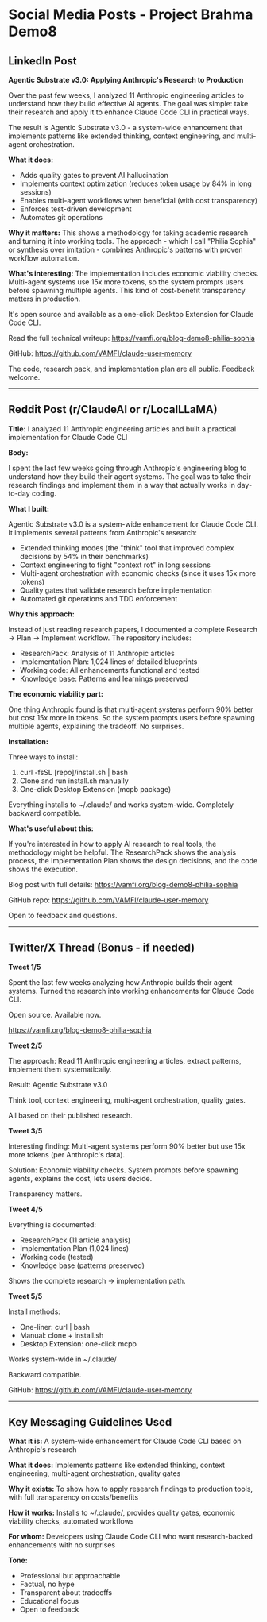 # Social Media Posts - Project Brahma Demo8

## LinkedIn Post

**Agentic Substrate v3.0: Applying Anthropic's Research to Production**

Over the past few weeks, I analyzed 11 Anthropic engineering articles to understand how they build effective AI agents. The goal was simple: take their research and apply it to enhance Claude Code CLI in practical ways.

The result is Agentic Substrate v3.0 - a system-wide enhancement that implements patterns like extended thinking, context engineering, and multi-agent orchestration.

**What it does:**
- Adds quality gates to prevent AI hallucination
- Implements context optimization (reduces token usage by 84% in long sessions)
- Enables multi-agent workflows when beneficial (with cost transparency)
- Enforces test-driven development
- Automates git operations

**Why it matters:**
This shows a methodology for taking academic research and turning it into working tools. The approach - which I call "Philia Sophia" or synthesis over imitation - combines Anthropic's patterns with proven workflow automation.

**What's interesting:**
The implementation includes economic viability checks. Multi-agent systems use 15x more tokens, so the system prompts users before spawning multiple agents. This kind of cost-benefit transparency matters in production.

It's open source and available as a one-click Desktop Extension for Claude Code CLI.

Read the full technical writeup: https://vamfi.org/blog-demo8-philia-sophia

GitHub: https://github.com/VAMFI/claude-user-memory

The code, research pack, and implementation plan are all public. Feedback welcome.

---

## Reddit Post (r/ClaudeAI or r/LocalLLaMA)

**Title:** I analyzed 11 Anthropic engineering articles and built a practical implementation for Claude Code CLI

**Body:**

I spent the last few weeks going through Anthropic's engineering blog to understand how they build their agent systems. The goal was to take their research findings and implement them in a way that actually works in day-to-day coding.

**What I built:**

Agentic Substrate v3.0 is a system-wide enhancement for Claude Code CLI. It implements several patterns from Anthropic's research:

- Extended thinking modes (the "think" tool that improved complex decisions by 54% in their benchmarks)
- Context engineering to fight "context rot" in long sessions
- Multi-agent orchestration with economic checks (since it uses 15x more tokens)
- Quality gates that validate research before implementation
- Automated git operations and TDD enforcement

**Why this approach:**

Instead of just reading research papers, I documented a complete Research → Plan → Implement workflow. The repository includes:

- ResearchPack: Analysis of 11 Anthropic articles
- Implementation Plan: 1,024 lines of detailed blueprints
- Working code: All enhancements functional and tested
- Knowledge base: Patterns and learnings preserved

**The economic viability part:**

One thing Anthropic found is that multi-agent systems perform 90% better but cost 15x more in tokens. So the system prompts users before spawning multiple agents, explaining the tradeoff. No surprises.

**Installation:**

Three ways to install:
1. curl -fsSL [repo]/install.sh | bash
2. Clone and run install.sh manually
3. One-click Desktop Extension (mcpb package)

Everything installs to ~/.claude/ and works system-wide. Completely backward compatible.

**What's useful about this:**

If you're interested in how to apply AI research to real tools, the methodology might be helpful. The ResearchPack shows the analysis process, the Implementation Plan shows the design decisions, and the code shows the execution.

Blog post with full details: https://vamfi.org/blog-demo8-philia-sophia

GitHub repo: https://github.com/VAMFI/claude-user-memory

Open to feedback and questions.

---

## Twitter/X Thread (Bonus - if needed)

**Tweet 1/5**

Spent the last few weeks analyzing how Anthropic builds their agent systems. Turned the research into working enhancements for Claude Code CLI.

Open source. Available now.

https://vamfi.org/blog-demo8-philia-sophia

**Tweet 2/5**

The approach: Read 11 Anthropic engineering articles, extract patterns, implement them systematically.

Result: Agentic Substrate v3.0

Think tool, context engineering, multi-agent orchestration, quality gates.

All based on their published research.

**Tweet 3/5**

Interesting finding: Multi-agent systems perform 90% better but use 15x more tokens (per Anthropic's data).

Solution: Economic viability checks. System prompts before spawning agents, explains the cost, lets users decide.

Transparency matters.

**Tweet 4/5**

Everything is documented:
- ResearchPack (11 article analysis)
- Implementation Plan (1,024 lines)
- Working code (tested)
- Knowledge base (patterns preserved)

Shows the complete research → implementation path.

**Tweet 5/5**

Install methods:
- One-liner: curl | bash
- Manual: clone + install.sh
- Desktop Extension: one-click mcpb

Works system-wide in ~/.claude/

Backward compatible.

GitHub: https://github.com/VAMFI/claude-user-memory

---

## Key Messaging Guidelines Used

**What it is:**
A system-wide enhancement for Claude Code CLI based on Anthropic's research

**What it does:**
Implements patterns like extended thinking, context engineering, multi-agent orchestration, quality gates

**Why it exists:**
To show how to apply research findings to production tools, with full transparency on costs/benefits

**How it works:**
Installs to ~/.claude/, provides quality gates, economic viability checks, automated workflows

**For whom:**
Developers using Claude Code CLI who want research-backed enhancements with no surprises

**Tone:**
- Professional but approachable
- Factual, no hype
- Transparent about tradeoffs
- Educational focus
- Open to feedback
